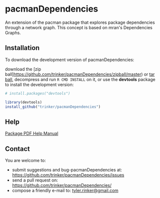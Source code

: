 pacmanDependencies
=======

An extension of the pacman package that explores package dependencies through a network graph.  This concept is based on mran's Dependencies Graphs.

## Installation

To download the development version of pacmanDependencies:

download the [zip ball]https://github.com/trinker/pacmanDependencies/zipball/master) or [tar ball](https://github.com/trinker/pacmanDependencies/tarball/master), decompress and run `R CMD INSTALL` on it, or use the **devtools** package to install the development version:

```r
# install.packages("devtools")

library(devtools)
install_github("trinker/pacmanDependencies")
```


## Help  
[Package PDF Help Manual](https://dl.dropbox.com/u/61803503/pacmanDependencies.pdf)          


## Contact

You are welcome to:
* submit suggestions and bug-pacmanDependencies at: <https://github.com/trinker/pacmanDependencies/issues>
* send a pull request on: <https://github.com/trinker/pacmanDependencies/>
* compose a friendly e-mail to: <tyler.rinker@gmail.com>
